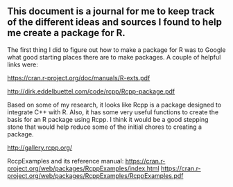 ## This document is a journal for me to keep track of the different ideas and sources I found to help me create a package for R.

The first thing I did to figure out how to make a package for R was to Google what good starting places there are to make packages. A couple of helpful links were:

https://cran.r-project.org/doc/manuals/R-exts.pdf

http://dirk.eddelbuettel.com/code/rcpp/Rcpp-package.pdf

Based on some of my research, it looks like Rcpp is a package designed to integrate C++ with R. Also, it has some very useful functions to create the basis for an R package using Rcpp. I think it would be a good stepping stone that would help reduce some of the initial chores to creating a package.

http://gallery.rcpp.org/

RccpExamples and its reference manual:
https://cran.r-project.org/web/packages/RcppExamples/index.html
https://cran.r-project.org/web/packages/RcppExamples/RcppExamples.pdf


